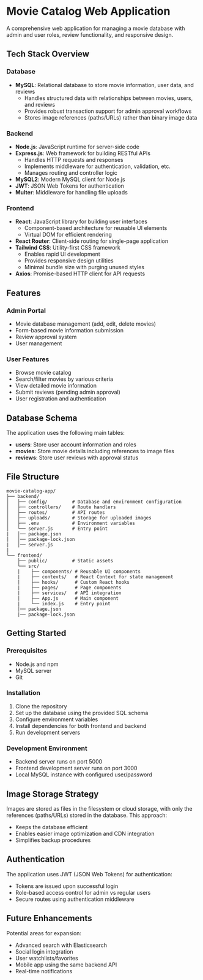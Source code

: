 # Movie Catalog Web Application

A comprehensive web application for managing a movie database with admin and user roles, review functionality, and responsive design.

## Tech Stack Overview

### Database
- **MySQL**: Relational database to store movie information, user data, and reviews
  - Handles structured data with relationships between movies, users, and reviews
  - Provides robust transaction support for admin approval workflows
  - Stores image references (paths/URLs) rather than binary image data

### Backend
- **Node.js**: JavaScript runtime for server-side code
- **Express.js**: Web framework for building RESTful APIs
  - Handles HTTP requests and responses
  - Implements middleware for authentication, validation, etc.
  - Manages routing and controller logic
- **MySQL2**: Modern MySQL client for Node.js
- **JWT**: JSON Web Tokens for authentication
- **Multer**: Middleware for handling file uploads

### Frontend
- **React**: JavaScript library for building user interfaces
  - Component-based architecture for reusable UI elements
  - Virtual DOM for efficient rendering
- **React Router**: Client-side routing for single-page application
- **Tailwind CSS**: Utility-first CSS framework
  - Enables rapid UI development
  - Provides responsive design utilities
  - Minimal bundle size with purging unused styles
- **Axios**: Promise-based HTTP client for API requests

## Features

### Admin Portal
- Movie database management (add, edit, delete movies)
- Form-based movie information submission
- Review approval system
- User management

### User Features
- Browse movie catalog
- Search/filter movies by various criteria
- View detailed movie information
- Submit reviews (pending admin approval)
- User registration and authentication

## Database Schema

The application uses the following main tables:
- **users**: Store user account information and roles
- **movies**: Store movie details including references to image files
- **reviews**: Store user reviews with approval status

## File Structure

```
movie-catalog-app/
├── backend/
│   ├── config/         # Database and environment configuration
│   ├── controllers/    # Route handlers
│   ├── routes/         # API routes
│   ├── uploads/        # Storage for uploaded images
│   ├── .env            # Environment variables
│   └── server.js       # Entry point
|   │── package.json
|   │── package-lock.json
|   │── server.js
|
└── frontend/
    ├── public/         # Static assets
    └── src/
    |    ├── components/ # Reusable UI components
    |    ├── contexts/   # React Context for state management
    |    ├── hooks/      # Custom React hooks
    |    ├── pages/      # Page components
    |    ├── services/   # API integration
    |    ├── App.js      # Main component
    |    └── index.js    # Entry point
    │── package.json
    |── package-lock.json
```

## Getting Started

### Prerequisites
- Node.js and npm
- MySQL server
- Git

### Installation
1. Clone the repository
2. Set up the database using the provided SQL schema
3. Configure environment variables
4. Install dependencies for both frontend and backend
5. Run development servers

### Development Environment
- Backend server runs on port 5000
- Frontend development server runs on port 3000
- Local MySQL instance with configured user/password

## Image Storage Strategy

Images are stored as files in the filesystem or cloud storage, with only the references (paths/URLs) stored in the database. This approach:
- Keeps the database efficient
- Enables easier image optimization and CDN integration
- Simplifies backup procedures

## Authentication

The application uses JWT (JSON Web Tokens) for authentication:
- Tokens are issued upon successful login
- Role-based access control for admin vs regular users
- Secure routes using authentication middleware

## Future Enhancements

Potential areas for expansion:
- Advanced search with Elasticsearch
- Social login integration
- User watchlists/favorites
- Mobile app using the same backend API
- Real-time notifications
